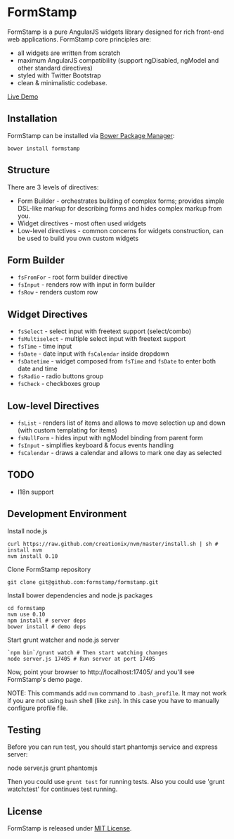 FormStamp
====

FormStamp is a pure AngularJS widgets library designed for rich
front-end web applications. FormStamp core principles are: 

* all widgets are written from scratch
* maximum AngularJS compatibility (support ngDisabled, ngModel and
  other standard directives)
* styled with Twitter Bootstrap
* clean & minimalistic codebase.

[Live Demo](http://formstamp.github.io/)

Installation
------------

FormStamp can be installed via [Bower Package Manager](http://bower.io/):

    bower install formstamp

Structure
------------

There are 3 levels of directives:

* Form Builder - orchestrates building of complex forms; provides
  simple DSL-like markup for describing forms and hides complex markup
  from you.
* Widget directives - most often used widgets
* Low-level directives - common concerns for widgets construction, can
  be used to build you own custom widgets

Form Builder
-----------

* `fsFromFor` - root form builder directive
* `fsInput` - renders row with input in form builder
* `fsRow` - renders custom row

Widget Directives
---------

* `fsSelect` - select input with freetext support (select/combo)
* `fsMultiselect` - multiple select input with freetext support
* `fsTime` - time input
* `fsDate` - date input with `fsCalendar` inside dropdown
* `fsDatetime` - widget composed from `fsTime` and `fsDate` to enter
  both date and time
* `fsRadio` - radio buttons group
* `fsCheck` - checkboxes group

Low-level Directives
---------

* `fsList` - renders list of items and allows to move selection up and
  down (with custom templating for items)
* `fsNullForm` - hides input with ngModel binding from parent form
* `fsInput` - simplifies keyboard & focus events handling
* `fsCalendar` - draws a calendar and allows to mark one day as selected

TODO
----
  * I18n support

Development Environment
-----------

Install node.js

    curl https://raw.github.com/creationix/nvm/master/install.sh | sh # install nvm
    nvm install 0.10

Clone FormStamp repository

    git clone git@github.com:formstamp/formstamp.git

Install bower dependencies and node.js packages

    cd formstamp
    nvm use 0.10
    npm install # server deps
    bower install # demo deps

Start grunt watcher and node.js server

    `npm bin`/grunt watch # Then start watching changes
    node server.js 17405 # Run server at port 17405

Now, point your browser to http://localhost:17405/ and you'll see
FormStamp's demo page.

NOTE: This commands add `nvm` command to `.bash_profile`. It may not
work if you are not using `bash` shell (like `zsh`). In this case you
have to manually configure profile file.

Testing
-------

Before you can run test, you should start phantomjs service
and express server:

  node server.js
  grunt phantomjs

Then you could use `grunt test` for running tests. Also
you could use 'grunt watch:test' for continues test running.

License
-----------

FormStamp is released under
[MIT License](https://raw.github.com/formstamp/formstamp/master/MIT-LICENSE).
